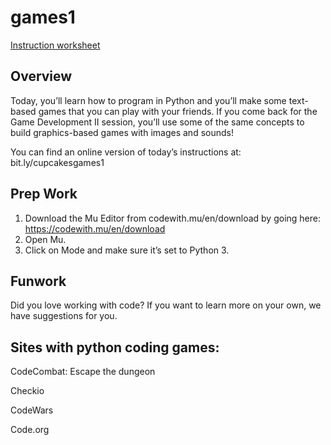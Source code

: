 # games1

[Instruction worksheet](https://bit.ly/cupcakesgames1)

## Overview
Today, you’ll learn how to program in Python and you’ll make some text-based games that you can play with your friends. If you come back for the Game Development II session, you’ll use some of the same concepts to build graphics-based games with images and sounds!

You can find an online version of today’s instructions at: bit.ly/cupcakesgames1 

## Prep Work
1. Download the Mu Editor from codewith.mu/en/download by going here: https://codewith.mu/en/download
2. Open Mu.
3. Click on Mode and make sure it’s set to Python 3.

## Funwork
Did you love working with code? If you want to learn more on your own, we have suggestions for you.

## Sites with python coding games: 
CodeCombat: Escape the dungeon

Checkio

CodeWars

Code.org
